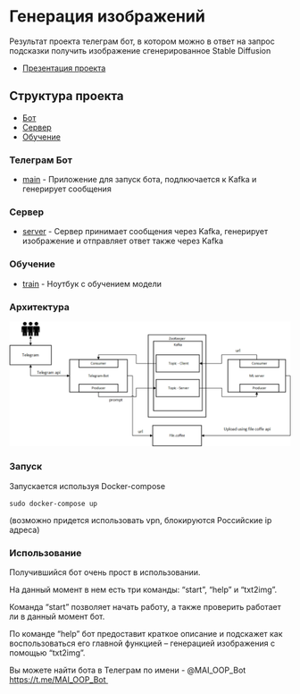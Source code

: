 # Генерация изображений
Результат проекта телеграм бот, в котором можно в ответ на запрос подсказки получить изображение сгенерированное Stable Diffusion

- [Презентация проекта](presentation/presentation.pdf)

## Структура проекта
- [Бот](#bot)
- [Сервер](#server)
- [Обучение](#Learning)

### Телеграм Бот

- [main](/bot/app.py) - Приложение для запуск бота, подлкючается к Kafka и генерирует сообщения


### Сервер

- [server](server/Server.py) - Сервер принимает сообщения через Kafka, генерирует изображение и отправляет ответ также через Kafka

### Обучение

- [train](Learning/Lab_1.ipynb) - Ноутбук с обучением модели

### Архитектура

![Архитектура](Architecture.png)

### Запуск

Запускается используя Docker-compose

```
sudo docker-compose up
```

(возможно придется использовать vpn, блокируются Российские ip адреса)

### Использование

Получившийся бот очень прост в использовании.

На данный момент в нем есть  три команды:
 “start”, “help” и “txt2img”. 

Команда “start” позволяет начать работу, а также проверить работает ли в данный момент бот.

По команде “help” бот предоставит краткое описание и подскажет как воспользоваться его главной  функцией – генерацией изображения с помощью “txt2img”.


Вы можете найти бота в Телеграм по имени - @MAI_OOP_Bot 
https://t.me/MAI_OOP_Bot 
